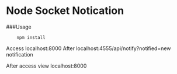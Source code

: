 # Node Socket Notication

###Usage 

        npm install
        

Access localhost:8000
After  localhost:4555/api/notify?notified=new notification 

After access view localhost:8000
